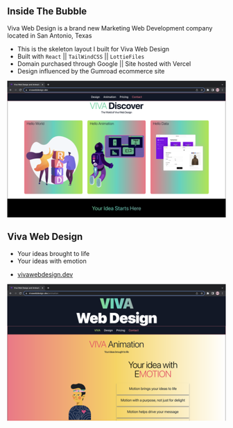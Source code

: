 ## Inside The Bubble
Viva Web Design is a brand new Marketing Web Development company located in San Antonio, Texas
- This is the skeleton layout I built for Viva Web Design
- Built with `React` || `TailWindCSS` || `LottieFiles`
- Domain purchased through Google || Site hosted with Vercel
- Design influenced by the Gumroad ecommerce site

![screenshot](./public/vivadesign.png)

## Viva Web Design 
- Your ideas brought to life
- Your ideas with emotion
* [vivawebdesign.dev](https://www.vivawebdesign.dev) 

![screenshot](./public/vivaemotion.png)